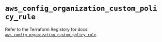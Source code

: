 # `aws_config_organization_custom_policy_rule`

Refer to the Terraform Registory for docs: [`aws_config_organization_custom_policy_rule`](https://registry.terraform.io/providers/hashicorp/aws/5.7.0/docs/resources/config_organization_custom_policy_rule).
